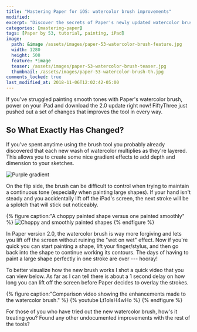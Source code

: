 ```yaml
---
title: "Mastering Paper for iOS: watercolor brush improvements"
modified:
excerpt: "Discover the secrets of Paper's newly updated watercolor brush in this short tutorial and video."
categories: [mastering-paper]
tags: [Paper by 53, tutorial, painting, iPad]
image:
  path: &image /assets/images/paper-53-watercolor-brush-feature.jpg
  width: 1280
  height: 508
  feature: *image
  teaser: /assets/images/paper-53-watercolor-brush-teaser.jpg
  thumbnail: /assets/images/paper-53-watercolor-brush-th.jpg
comments_locked: true
last_modified_at: 2018-11-06T12:02:42-05:00
---
```


If you've struggled painting smooth tones with Paper's watercolor brush, power on your iPad and download the 2.0 update right now! FiftyThree just pushed out a set of changes that improves the tool in every way.

## So What Exactly Has Changed? 

If you've spent anytime using the brush tool you probably already discovered that each new wash of watercolor multiplies as they're layered. This allows you to create some nice gradient effects to add depth and dimension to your sketches.

![Purple gradient](/assets/images/paper-53-watercolor-gradient.jpg)

On the flip side, the brush can be difficult to control when trying to maintain a continuous tone (especially when painting large shapes). If your hand isn't steady and you accidentally lift off the iPad's screen, the next stroke will be a splotch that will stick out noticeably.

{% figure caption:"A choppy painted shape versus one painted smoothly" %}
![Choppy and smoothly painted shapes](/assets/images/paper-53-choppy-smooth-paint-2.jpg)
{% endfigure %}

In Paper version 2.0, the watercolor brush is way more forgiving and lets you lift off the screen without ruining the "wet on wet" effect. Now if you're quick you can start painting a shape, lift your finger/stylus, and then go back into the shape to continue working its contours. The days of having to paint a large shape perfectly in one stroke are over --- hooray!

To better visualize how the new brush works I shot a quick video that you can view below. As far as I can tell there is about a 1 second delay on how long you can lift off the screen before Paper decides to overlay the strokes.

{% figure caption:"Comparison video showing the enhancements made to the watercolor brush." %}
{% youtube Lt1oIsH4wHo %}
{% endfigure %}

For those of you who have tried out the new watercolor brush, how's it treating you? Found any other undocumented improvements with the rest of the tools?
